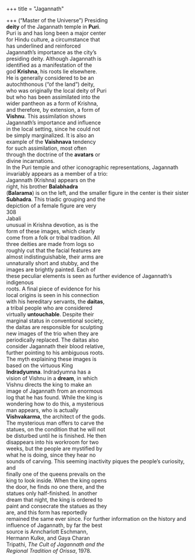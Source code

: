 +++
title = "Jagannath"

+++
(“Master of the Universe”) Presiding  
**deity** of the Jagannath temple in **Puri**.  
Puri is and has long been a major center  
for Hindu culture, a circumstance that  
has underlined and reinforced  
Jagannath’s importance as the city’s  
presiding deity. Although Jagannath is  
identified as a manifestation of the  
god **Krishna**, his roots lie elsewhere.  
He is generally considered to be an  
autochthonous (“of the land”) deity,  
who was originally the local deity of Puri  
but who has been assimilated into the  
wider pantheon as a form of Krishna,  
and therefore, by extension, a form of  
**Vishnu**. This assimilation shows  
Jagannath’s importance and influence  
in the local setting, since he could not  
be simply marginalized. It is also an  
example of the **Vaishnava** tendency  
for such assimilation, most often  
through the doctrine of the **avatars** or  
divine incarnations.  
In the Puri temple and other iconographic representations, Jagannath  
invariably appears as a member of a trio:  
Jagannath (Krishna) appears on the  
right, his brother **Balabhadra**  
(**Balarama**) is on the left, and the smaller figure in the center is their sister  
**Subhadra**. This triadic grouping and the  
depiction of a female figure are very  
308  
Jabali  
unusual in Krishna devotion, as is the  
form of these images, which clearly  
come from a folk or tribal tradition. All  
three deities are made from logs so  
roughly cut that the facial features are  
almost indistinguishable, their arms are  
unnaturally short and stubby, and the  
images are brightly painted. Each of  
these peculiar elements is seen as further evidence of Jagannath’s indigenous  
roots. A final piece of evidence for his  
local origins is seen in his connection  
with his hereditary servants, the **daitas**,  
a tribal people who are considered  
virtually **untouchable**. Despite their  
marginal status in conventional society,  
the daitas are responsible for sculpting  
new images of the trio when they are  
periodically replaced. The daitas also  
consider Jagannath their blood relative,  
further pointing to his ambiguous roots.  
The myth explaining these images is  
based on the virtuous King  
**Indradyumna**. Indradyumna has a  
vision of Vishnu in a **dream**, in which  
Vishnu directs the king to make an  
image of Jagannath from an enormous  
log that he has found. While the king is  
wondering how to do this, a mysterious  
man appears, who is actually  
**Vishvakarma**, the architect of the gods.  
The mysterious man offers to carve the  
statues, on the condition that he will not  
be disturbed until he is finished. He then  
disappears into his workroom for two  
weeks, but the people are mystified by  
what he is doing, since they hear no  
sounds of carving. This seeming inactivity piques the people’s curiosity, and  
finally one of the queens prevails on the  
king to look inside. When the king opens  
the door, he finds no one there, and the  
statues only half-finished. In another  
dream that night, the king is ordered to  
paint and consecrate the statues as they  
are, and this form has reportedly  
remained the same ever since. For further information on the history and  
influence of Jagannath, by far the best  
source is Anncharlott Eschmann,  
Hermann Kulke, and Gaya Charan  
Tripathi, *The Cult of Jagannath and the*  
*Regional Tradition of Orissa*, 1978.